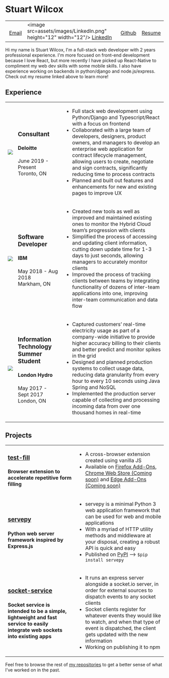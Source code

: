 # Stuart Wilcox

|    |    |    |    |
|:---|:---|:---|:---|
| <image src="assets/icons/Mail.svg" height="12" width="12"/>&nbsp;<a href="mailto:stuart_wilcox@outlook.com">Email</a> | <image src=assets/images/LinkedIn.png" height="12" width="12"/> [LinkedIn](https://www.linkedin.com/in/stuart-wilcox-3b8877130/) | <image src="assets/icons/Github.svg" height="12" width="12"/> [Github](https://github.com/Stuart-Wilcox/) | <image src="assets/icons/Resume.svg" height="12" width="12"> [Resume](https://drive.google.com/file/d/1vK4K83mz5Z_MijLvPv61vdsU8M2r0gqL/view?usp=sharing) | 

Hi my name is Stuart Wilcox, I'm a full-stack web developer with 2 years professional experience. I'm more focused on front-end development because I love React, but more recently I have picked up React-Native to compliment my web dev skills with some mobile skills. I also have experience working on backends in python/django and node.js/express. Check out my resume linked above to learn more!

## Experience
|    |    |    |
|:---|:---|:---|
| <image src="assets/images/Deloitte.jpg" /> | <h3>Consultant</h3><h4>Deloitte</h4><p>June 2019 - Present<br/>Toronto, ON</p> | <ul><li>Full stack web development using Python/Django and Typescript/React with a focus on frontend</li><li>Collaborated with a large team of developers, designers, product owners, and managers to develop an enterprise web application for contract lifecycle management, allowing users to create, negotiate and sign contracts, significantly reducing time to process contracts</li><li>Planned and built out features and enhancements for new and existing pages to improve UX</li></ul> |
| <image src="assets/images/IBM.png" /> | <h3>Software Developer</h3><h4>IBM</h4><p>May 2018 - Aug 2018<br/>Markham, ON</p> | <ul><li>Created new tools as well as improved and maintained existing ones to monitor the Hybrid Cloud team’s progression with clients</li><li>Simplified the process of accessing and updating client information, cutting down update time for 1-3 days to just seconds, allowing managers to accurately monitor clients</li><li>Improved the process of tracking clients between teams by integrating functionality of dozens of inter-team applications into one, improving inter-team communication and data flow</li></ul> |
| <image src="assets/images/LH.png" /> | <h3>Information Technology Summer Student</h3><h4>London Hydro</h4><p>May 2017 - Sept 2017<br/>London, ON</p> | <ul><li>Captured customers’ real-time electricity usage as part of a company-wide initiative to provide higher accuracy billing to their clients and better predict and monitor spikes in the grid</li><li>Designed and planned production systems to collect usage data, reducing data granularity from every hour to every 10 seconds using Java Spring and NoSQL</li><li>Implemented the production server capable of collecting and processing incoming data from over one thousand homes in real-time</li></ul> |

## Projects

|    |    |
|:---|:---|
| <h3><a href="https://github.com/Stuart-Wilcox/test-fill">test-fill</a></h3><h4>Browser extension to accelerate repetitive form filling </h4> | <ul><li>A cross-browser extension created using vanilla JS</li><li>Available on <a href="https://addons.mozilla.org/en-US/firefox/addon/test-fill-v2">Firefox Add-Ons</a>, <a href="https://chrome.google.com/webstore/category/extensions">Chrome Web Store (Coming soon)</a> and <a href="https://microsoftedge.microsoft.com/addons/Microsoft-Edge-Extensions-Home">Edge Add-Ons (Coming soon)</a></li></ul> |
| <h3><a href="https://stuart-wilcox.github.io/servepy-site/main">servepy</a></h3><h4>Python web server framework inspired by Express.js</h4> | <ul><li>servepy is a minimal Python 3 web application framework that can be used for web and mobile applications</li><li>With a myriad of HTTP utility methods and middleware at your disposal, creating a robust API is quick and easy</li><li>Published on [PyPI](https://pypi.python.org/pypi/servepy/1.0.2) --> `$pip install servepy`</li></ul> |
| <h3><a href="https://github.com/Stuart-Wilcox/socket-service">socket-service</a></h3><h4>Socket service is intended to be a simple, lightweight and fast service to easily integrate web sockets into existing apps</h4> | <ul><li>It runs an express server alongside a socket.io server, in order for external sources to dispatch events to any socket clients</li><li>Socket clients register for whatever events they would like to watch, and when that type of event is dispatched, the client gets updated with the new information</li><li>Working on publishing it to npm</li></ul> |

Feel free to browse the rest of [my repositories](https://github.com/Stuart-Wilcox?tab=repositories) to get a better sense of what I've worked on in the past.

